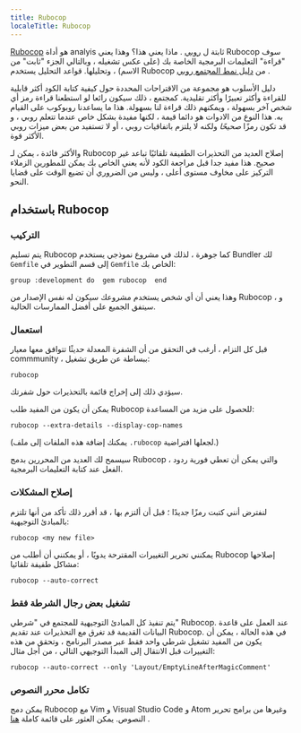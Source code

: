 ```yaml
---
title: Rubocop
localeTitle: Rubocop
---
```

[Rubocop](https://github.com/bbatsov/rubocop) هو أداة analyis ثابتة ل [روبي](https://www.ruby-lang.org/en/) . ماذا يعني هذا؟ وهذا يعني Rubocop سوف "قراءة" التعليمات البرمجية الخاصة بك (على عكس تشغيله ، وبالتالي الجزء "ثابت" من الاسم) ، وتحليلها. قواعد التحليل يستخدم Rubocop من [دليل نمط المجتمع روبي](https://github.com/bbatsov/ruby-style-guide) .

دليل الأسلوب هو مجموعة من الاقتراحات المحددة حول كيفية كتابة الكود أكثر قابلية للقراءة وأكثر تعبيرًا وأكثر تقليدية. كمجتمع ، ذلك سيكون رائعا لو استطعنا قراءة رمز أي شخص آخر بسهولة ، ويمكنهم ذلك قراءة لنا بسهولة. هذا ما يساعدنا روبوكوب على القيام به. هذا النوع من الادوات هو دائما قيمة ، لكنها مفيدة بشكل خاص عندما تتعلم روبي ، و قد تكون رمزًا _صحيحًا_ ولكنه لا يلتزم باتفاقيات روبي ، أو لا تستفيد من بعض ميزات روبي الأكثر قوة.

والأكثر فائدة ، يمكن لـ Rubocop إصلاح العديد من التحذيرات الطفيفة تلقائيًا تباعد غير صحيح. هذا مفيد جدا قبل مراجعة الكود لأنه يعني الخاص بك يمكن للمطورين الزملاء التركيز على مخاوف مستوى أعلى ، وليس من الضروري أن تضيع الوقت على قضايا النحو.

## باستخدام Rubocop

### التركيب

يتم تسليم Rubocop كما جوهرة ، لذلك في مشروع نموذجي يستخدم Bundler لك `Gemfile` إلى قسم التطوير في `Gemfile` الخاص بك:

 `group :development do 
  gem rubocop 
 end 
` 

وهذا يعني أن أي شخص يستخدم مشروعك سيكون له نفس الإصدار من Rubocop ، و سيتفق الجميع على أفضل الممارسات الحالية.

### استعمال

قبل كل التزام ، أرغب في التحقق من أن الشفرة المعدلة حديثًا تتوافق معها معيار commmunity ، ببساطة عن طريق تشغيل:

 `rubocop 
` 

سيؤدي ذلك إلى إخراج قائمة بالتحذيرات حول شفرتك.

يمكن أن يكون من المفيد طلب Rubocop للحصول على مزيد من المساعدة:

 `rubocop --extra-details --display-cop-names 
` 

(يمكنك إضافة هذه الملفات إلى ملف `.rubocop` لجعلها افتراضية.)

سيسمح لك العديد من المحررين بدمج Rubocop ، والتي يمكن أن تعطي فورية ردود الفعل عند كتابة التعليمات البرمجية.

### إصلاح المشكلات

لنفترض أنني كتبت رمزًا جديدًا ؛ قبل أن ألتزم بها ، قد أقرر ذلك تأكد من أنها تلتزم بالمبادئ التوجيهية:

 `rubocop <my new file> 
` 

يمكنني تحرير التغييرات المقترحة يدويًا ، أو يمكنني أن أطلب من Rubocop إصلاحها مشاكل طفيفة تلقائيا:

 `rubocop --auto-correct 
` 

### تشغيل بعض رجال الشرطة فقط

يتم تنفيذ كل المبادئ التوجيهية للمجتمع في "شرطي" Rubocop. عند العمل على قاعدة البيانات القديمة قد تغرق مع التحذيرات عند تقديم Rubocop. في هذه الحالة ، يمكن أن يكون من المفيد تشغيل شرطي واحد فقط عبر مصدر البرنامج ، وتحقق من هذه التغييرات قبل الانتقال إلى المبدأ التوجيهي التالي ، من أجل مثال:

 `rubocop --auto-correct --only 'Layout/EmptyLineAfterMagicComment' 
` 

### تكامل محرر النصوص

يمكن دمج Rubocop مع Vim و Visual Studio Code و Atom وغيرها من برامج تحرير النصوص. يمكن العثور على قائمة كاملة [هنا](https://rubocop.readthedocs.io/en/latest/integration_with_other_tools/) .